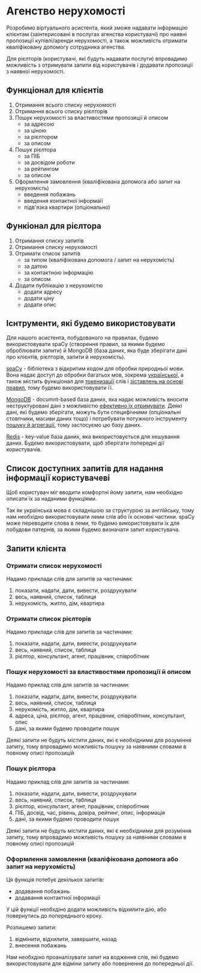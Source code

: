 # Агенство нерухомості

Розробимо віртуального асистента, який зможе надавати інформацію клієнтам (заінтерисовані в послугах агенства користувачі) про наявні пропозиції купівлі/аренди нерухомості, а також можливість отримати кваліфіковану допомогу сотрудника агенства. 

Для рієлторів (користувачі, які будуть надавати послуги) впровадимо можливість з отримувати запити від користувачів і додавати пропозиції з наявної нерухомості.

## Функціонал для клієнтів

1. Отримання всього списку нерухомості
2. Отримання всього списку рієлторів
3. Пошук нерухомості за властивостями пропозиції й описом
    - за адресою
    - за ціною
    - за рієлтором
    - за описом
4. Пошук рієлтора
    - за ПІБ
    - за досвідом роботи
    - за рейтингом
    - за описом
5. Оформлення замовлення (кваліфікована допомога або запит на нерухомість)
    - введення побажань
    - введення контактної інформаії
    - підв'язка квартири (опціонально)

## Функіонал для рієлтора

1. Отримання списку запитів
2. Отримання списку нерухомості
3. Отримати список запитів
    - за типом (кваліфікована допомога / запит на нерухомість)
    - за датою
    - за контактною інформацію
    - за описом
4. Додати публікацію з нерухомістю 
    - додати адресу
    - додати ціну
    - додати опис

## Існтрументи, які будемо використовувати

Для нашого асистента, побудованого на правилах, будемо використовувати spaCy (створення правил, за якими будемо оброблювати запити) й MongoDB (база даних, яка буде зберігати дані про клієнтів, рієлторів, запити й нерухомість).

[spaCy](https://spacy.io/usage/spacy-101) - бібліотека з відкритим кодом для обробки природньої мови. Вона надає доступ до обробки багатьох мов, зокрема [української](https://spacy.io/models/uk), а також містить функціонал для [токенизації](https://spacy.io/usage/linguistic-features) слів і [зіставлень на основі правил](https://spacy.io/usage/rule-based-matching), тому будемо використовувати її.

[MongoDB](https://www.mongodb.com/) - documnt-based база даних, яка надає можливість вносити неструктуровані дані з можливістю [ефективно їх отримувати](https://www.mongodb.com/blog/post/building-with-patterns-a-summary). Деякі дані, які будемо зберігати, можуть бути специфічними (опціональні стовпчики, масиви даних тощо) і потребувати потужного інструменту [пошуку й агрегації](https://www.mongodb.com/docs/manual/aggregation/), тому застосуємо цю базу даних.

[Redis](https://redis.io/) - key-value база даних, яка використовується для хешування даних. Будемо використовувати, щоб зберігати попередні дії користувачів.

## Список доступних запитів для надання інформації користувачеві

Щоб користувач міг вводити комфортні йому запити, нам необхідно описати їх за наданими функціями.

Так як українська мова є складнішою за структурою за англійську, тому нам необхідно використовувати леми слів або їх основні частини. spaCy може переводити слова в леми, то будемо використовувати їх для побудови патернів, за якими будемо визначати запит користувача.

## Запити клієнта
### Отримати список нерухомості
Надамо приклади слів для запитів за частинами:
1. показати, надати, дати, вивести, роздрукувати
2. весь, наявний, список, таблиця
3. нерухомість, житло, дім, квартира

### Отримати список рієлторів
Надамо приклади слів для запитів за частинами:
1. показати, надати, дати, вивести, роздрукувати
2. весь, наявний, список, таблиця
3. рієлтор, консультант, агент, працівник, співробітник

### Пошук нерухомості за властивостями пропозиції й описом
Надамо приклад слів для запитів за частинами:
1. показати, надати, дати, вивести, роздрукувати
2. весь, наявний, список, таблиця
3. нерухомість, житло, дім, квартира
4. адреса, ціна, рієлтор, агент, працівник, співробітник, консультант, опис
5. дані, за якими будемо проводити пошук

Деякі запити не будуть містити даних, які є необхідними для розуміння запиту, тому впровадимо можливість пошуку за наявними словами в повному описі пропозицій

### Пошук рієлтора
Надамо приклад слів для запитів за частинами:
1. показати, надати, дати, вивести, роздрукувати
2. весь, наявний, список, таблиця
3. рієлтор, консультант, агент, працівник, співробітник
4. ПІБ, досвід, час, рівень, довіра, рейтинг, опис, інформація
5. дані, за якими будемо проводити пошук

Деякі запити не будуть містити даних, які є необхідними для розуміння запиту, тому впровадимо можливість пошуку за наявними словами в повному описі пропозицій

### Оформлення замовлення (кваліфікована допомога або запит на нерухомість)
Ця функція потебує декількох запитів:
- додавання побажань
- додавання контактної інформації

У цій функції необхдіно додати можливість відхилити дію, або повернутись до попереднього кроку. 

Розпишемо запити:
1. відмінити, відхилити, завершити, назад
2. внесення побажань

Нам необхдіно проаналізувати запит на водження слів, які будемо використовувати для відміни запиту або повернення до попередньої дії.
